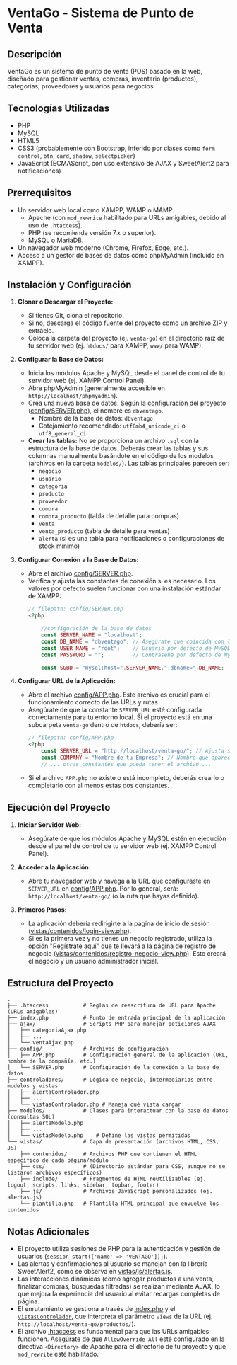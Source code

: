 # VentaGo - Sistema de Punto de Venta

## Descripción
VentaGo es un sistema de punto de venta (POS) basado en la web, diseñado para gestionar ventas, compras, inventario (productos), categorías, proveedores y usuarios para negocios.

## Tecnologías Utilizadas
*   PHP
*   MySQL
*   HTML5
*   CSS3 (probablemente con Bootstrap, inferido por clases como `form-control`, `btn`, `card`, `shadow`, `selectpicker`)
*   JavaScript (ECMAScript, con uso extensivo de AJAX y SweetAlert2 para notificaciones)

## Prerrequisitos
*   Un servidor web local como XAMPP, WAMP o MAMP.
    *   Apache (con `mod_rewrite` habilitado para URLs amigables, debido al uso de `.htaccess`).
    *   PHP (se recomienda versión 7.x o superior).
    *   MySQL o MariaDB.
*   Un navegador web moderno (Chrome, Firefox, Edge, etc.).
*   Acceso a un gestor de bases de datos como phpMyAdmin (incluido en XAMPP).

## Instalación y Configuración

1.  **Clonar o Descargar el Proyecto:**
    *   Si tienes Git, clona el repositorio.
    *   Si no, descarga el código fuente del proyecto como un archivo ZIP y extráelo.
    *   Coloca la carpeta del proyecto (ej. `venta-go`) en el directorio raíz de tu servidor web (ej. `htdocs/` para XAMPP, `www/` para WAMP).

2.  **Configurar la Base de Datos:**
    *   Inicia los módulos Apache y MySQL desde el panel de control de tu servidor web (ej. XAMPP Control Panel).
    *   Abre phpMyAdmin (generalmente accesible en `http://localhost/phpmyadmin`).
    *   Crea una nueva base de datos. Según la configuración del proyecto ([config/SERVER.php](config/SERVER.php)), el nombre es `dbventago`.
        *   Nombre de la base de datos: `dbventago`
        *   Cotejamiento recomendado: `utf8mb4_unicode_ci` o `utf8_general_ci`.
    *   **Crear las tablas:** No se proporciona un archivo `.sql` con la estructura de la base de datos. Deberás crear las tablas y sus columnas manualmente basándote en el código de los modelos (archivos en la carpeta `modelos/`). Las tablas principales parecen ser:
        *   `negocio`
        *   `usuario`
        *   `categoria`
        *   `producto`
        *   `proveedor`
        *   `compra`
        *   `compra_producto` (tabla de detalle para compras)
        *   `venta`
        *   `venta_producto` (tabla de detalle para ventas)
        *   `alerta` (si es una tabla para notificaciones o configuraciones de stock mínimo)

3.  **Configurar Conexión a la Base de Datos:**
    *   Abre el archivo [config/SERVER.php](config/SERVER.php).
    *   Verifica y ajusta las constantes de conexión si es necesario. Los valores por defecto suelen funcionar con una instalación estándar de XAMPP:
        ```php
        // filepath: config/SERVER.php
        <?php

            //configuración de la base de datos
            const SERVER_NAME = "localhost";
            const DB_NAME = "dbventago"; // Asegúrate que coincida con la BD creada
            const USER_NAME = "root";    // Usuario por defecto de MySQL en XAMPP
            const PASSWORD = "";         // Contraseña por defecto de MySQL en XAMPP

            const SGBD = "mysql:host=".SERVER_NAME.";dbname=".DB_NAME;
        ```

4.  **Configurar URL de la Aplicación:**
    *   Abre el archivo [config/APP.php](config/APP.php). Este archivo es crucial para el funcionamiento correcto de las URLs y rutas.
    *   Asegúrate de que la constante `SERVER_URL` esté configurada correctamente para tu entorno local. Si el proyecto está en una subcarpeta `venta-go` dentro de `htdocs`, debería ser:
        ```php
        // filepath: config/APP.php
        <?php
            const SERVER_URL = "http://localhost/venta-go/"; // Ajusta si tu proyecto está en otra ruta
            const COMPANY = "Nombre de tu Empresa"; // Nombre que aparecerá en el título y otros lugares
            // ... otras constantes que pueda tener el archivo ...
        ```
    *   Si el archivo `APP.php` no existe o está incompleto, deberás crearlo o completarlo con al menos estas dos constantes.

## Ejecución del Proyecto

1.  **Iniciar Servidor Web:**
    *   Asegúrate de que los módulos Apache y MySQL estén en ejecución desde el panel de control de tu servidor web (ej. XAMPP Control Panel).

2.  **Acceder a la Aplicación:**
    *   Abre tu navegador web y navega a la URL que configuraste en `SERVER_URL` en [config/APP.php](config/APP.php). Por lo general, será:
        `http://localhost/venta-go/` (o la ruta que hayas definido).

3.  **Primeros Pasos:**
    *   La aplicación debería redirigirte a la página de inicio de sesión ([vistas/contenidos/login-view.php](vistas/contenidos/login-view.php)).
    *   Si es la primera vez y no tienes un negocio registrado, utiliza la opción "Regístrate aquí" que te llevará a la página de registro de negocio ([vistas/contenidos/registro-negocio-view.php](vistas/contenidos/registro-negocio-view.php)). Esto creará el negocio y un usuario administrador inicial.

## Estructura del Proyecto
```
.
├── .htaccess           # Reglas de reescritura de URL para Apache (URLs amigables)
├── index.php           # Punto de entrada principal de la aplicación
├── ajax/               # Scripts PHP para manejar peticiones AJAX
│   ├── categoriaAjax.php
│   ├── ...
│   └── ventaAjax.php
├── config/             # Archivos de configuración
│   ├── APP.php         # Configuración general de la aplicación (URL, nombre de la compañía, etc.)
│   └── SERVER.php      # Configuración de la conexión a la base de datos
├── controladores/      # Lógica de negocio, intermediarios entre modelos y vistas
│   ├── alertaControlador.php
│   ├── ...
│   └── vistasControlador.php # Maneja qué vista cargar
├── modelos/            # Clases para interactuar con la base de datos (consultas SQL)
│   ├── alertaModelo.php
│   ├── ...
│   └── vistasModelo.php    # Define las vistas permitidas
└── vistas/             # Capa de presentación (archivos HTML, CSS, JS)
    ├── contenidos/     # Archivos PHP que contienen el HTML específico de cada página/módulo
    ├── css/            # (Directorio estándar para CSS, aunque no se listaron archivos específicos)
    ├── include/        # Fragmentos de HTML reutilizables (ej. logout, scripts, links, sidebar, topbar, footer)
    ├── js/             # Archivos JavaScript personalizados (ej. alertas.js)
    └── plantilla.php   # Plantilla HTML principal que envuelve los contenidos
```

## Notas Adicionales
*   El proyecto utiliza sesiones de PHP para la autenticación y gestión de usuarios (`session_start(['name' => 'VENTAGO']);`).
*   Las alertas y confirmaciones al usuario se manejan con la librería SweetAlert2, como se observa en [vistas/js/alertas.js](vistas/js/alertas.js).
*   Las interacciones dinámicas (como agregar productos a una venta, finalizar compras, búsquedas filtradas) se realizan mediante AJAX, lo que mejora la experiencia del usuario al evitar recargas completas de página.
*   El enrutamiento se gestiona a través de [index.php](index.php) y el [`vistasControlador`](controladores/vistasControlador.php), que interpreta el parámetro `views` de la URL (ej. `http://localhost/venta-go/productos/`).
*   El archivo [.htaccess](.htaccess) es fundamental para que las URLs amigables funcionen. Asegúrate de que `AllowOverride All` esté configurado en la directiva `<Directory>` de Apache para el directorio de tu proyecto y que `mod_rewrite` esté habilitado.
```# VentaGo - Sistema de Punto de Venta
